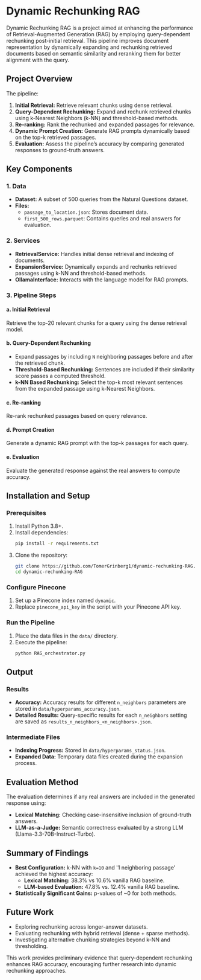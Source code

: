 # Dynamic Rechunking RAG

Dynamic Rechunking RAG is a project aimed at enhancing the performance of Retrieval-Augmented Generation (RAG) by employing query-dependent rechunking post-initial retrieval. This pipeline improves document representation by dynamically expanding and rechunking retrieved documents based on semantic similarity and reranking them for better alignment with the query.

## Project Overview

The pipeline:

1. **Initial Retrieval:** Retrieve relevant chunks using dense retrieval.
2. **Query-Dependent Rechunking:** Expand and rechunk retrieved chunks using k-Nearest Neighbors (k-NN) and threshold-based methods.
3. **Re-ranking:** Rank the rechunked and expanded passages for relevance.
4. **Dynamic Prompt Creation:** Generate RAG prompts dynamically based on the top-k retrieved passages.
5. **Evaluation:** Assess the pipeline’s accuracy by comparing generated responses to ground-truth answers.

## Key Components

### 1. Data

- **Dataset:** A subset of 500 queries from the Natural Questions dataset.
- **Files:**
  - `passage_to_location.json`: Stores document data.
  - `first_500_rows.parquet`: Contains queries and real answers for evaluation.

### 2. Services

- **RetrievalService:** Handles initial dense retrieval and indexing of documents.
- **ExpansionService:** Dynamically expands and rechunks retrieved passages using k-NN and threshold-based methods.
- **OllamaInterface:** Interacts with the language model for RAG prompts.

### 3. Pipeline Steps

#### a. Initial Retrieval

Retrieve the top-20 relevant chunks for a query using the dense retrieval model.

#### b. Query-Dependent Rechunking

- Expand passages by including `N` neighboring passages before and after the retrieved chunk.
- **Threshold-Based Rechunking:** Sentences are included if their similarity score passes a computed threshold.
- **k-NN Based Rechunking:** Select the top-k most relevant sentences from the expanded passage using k-Nearest Neighbors.

#### c. Re-ranking

Re-rank rechunked passages based on query relevance.

#### d. Prompt Creation

Generate a dynamic RAG prompt with the top-k passages for each query.

#### e. Evaluation

Evaluate the generated response against the real answers to compute accuracy.

## Installation and Setup

### Prerequisites

1. Install Python 3.8+.
2. Install dependencies:
   ```bash
   pip install -r requirements.txt
   ```
3. Clone the repository:
   ```bash
   git clone https://github.com/TomerGrinberg1/dynamic-rechunking-RAG.git
   cd dynamic-rechunking-RAG
   ```

### Configure Pinecone

1. Set up a Pinecone index named `dynamic`.
2. Replace `pinecone_api_key` in the script with your Pinecone API key.

### Run the Pipeline

1. Place the data files in the `data/` directory.
2. Execute the pipeline:
   ```bash
   python RAG_orchestrator.py
   ```

## Output

### Results

- **Accuracy:** Accuracy results for different `n_neighbors` parameters are stored in `data/hyperparams_accuracy.json`.
- **Detailed Results:** Query-specific results for each `n_neighbors` setting are saved as `results_n_neighbors_<n_neighbors>.json`.

### Intermediate Files

- **Indexing Progress:** Stored in `data/hyperparams_status.json`.
- **Expanded Data:** Temporary data files created during the expansion process.

## Evaluation Method

The evaluation determines if any real answers are included in the generated response using:

- **Lexical Matching:** Checking case-insensitive inclusion of ground-truth answers.
- **LLM-as-a-Judge:** Semantic correctness evaluated by a strong LLM (Llama-3.3-70B-Instruct-Turbo).

## Summary of Findings

- **Best Configuration:** k-NN with `k=10` and '1 neighboring passage' achieved the highest accuracy:
  - **Lexical Matching:**  38.3% vs 10.6% vanilla RAG baseline.
  - **LLM-based Evaluation:**  47.8% vs. 12.4% vanilla RAG baseline.
- **Statistically Significant Gains:** p-values of \~0 for both methods.

## Future Work

- Exploring rechunking across longer-answer datasets.
- Evaluating rechunking with hybrid retrieval (dense + sparse methods).
- Investigating alternative chunking strategies beyond k-NN and thresholding.

This work provides preliminary evidence that query-dependent rechunking enhances RAG accuracy, encouraging further research into dynamic rechunking approaches.

